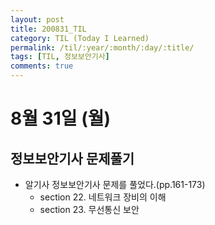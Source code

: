 ```yaml
---
layout: post
title: 200831_TIL
category: TIL (Today I Learned)
permalink: /til/:year/:month/:day/:title/
tags: [TIL, 정보보안기사]
comments: true
---
```

# 8월 31일 (월)

## 정보보안기사 문제풀기
- 알기사 정보보안기사 문제를 풀었다.(pp.161-173)
  - section 22. 네트워크 장비의 이해
  - section 23. 무선통신 보안
